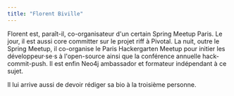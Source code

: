 ```yaml
---
title: "Florent Biville"
---
```


Florent est, paraît-il, co-organisateur d'un certain Spring Meetup
Paris. Le jour, il est aussi core committer sur le projet riff à
Pivotal. La nuit, outre le Spring Meetup, il co-organise le Paris
Hackergarten Meetup pour initier les développeur·se·s à l'open-source
ainsi que la conférence annuelle hack-commit-push. Il est enfin Neo4j
ambassador et formateur indépendant à ce sujet.

Il lui arrive aussi de devoir rédiger sa bio à la troisième personne.
